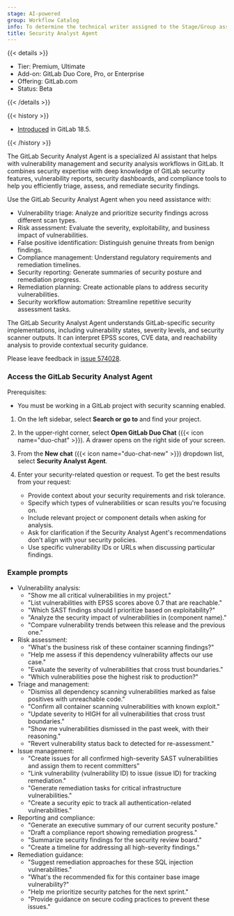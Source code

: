 ```yaml
---
stage: AI-powered
group: Workflow Catalog
info: To determine the technical writer assigned to the Stage/Group associated with this page, see https://handbook.gitlab.com/handbook/product/ux/technical-writing/#assignments
title: Security Analyst Agent
---
```


{{< details >}}

- Tier: Premium, Ultimate
- Add-on: GitLab Duo Core, Pro, or Enterprise
- Offering: GitLab.com
- Status: Beta

{{< /details >}}

{{< history >}}

- [Introduced](https://gitlab.com/groups/gitlab-org/-/epics/19659) in GitLab 18.5.

{{< /history >}}

The GitLab Security Analyst Agent is a specialized AI assistant that helps with vulnerability management
and security analysis workflows in GitLab. It combines security expertise with deep knowledge of GitLab
security features, vulnerability reports, security dashboards, and compliance tools to help you
efficiently triage, assess, and remediate security findings.

Use the GitLab Security Analyst Agent when you need assistance with:

- Vulnerability triage: Analyze and prioritize security findings across different scan types.
- Risk assessment: Evaluate the severity, exploitability, and business impact of vulnerabilities.
- False positive identification: Distinguish genuine threats from benign findings.
- Compliance management: Understand regulatory requirements and remediation timelines.
- Security reporting: Generate summaries of security posture and remediation progress.
- Remediation planning: Create actionable plans to address security vulnerabilities.
- Security workflow automation: Streamline repetitive security assessment tasks.

The GitLab Security Analyst Agent understands GitLab-specific security implementations, including
vulnerability states, severity levels, and security scanner outputs. It can interpret EPSS scores,
CVE data, and reachability analysis to provide contextual security guidance.

Please leave feedback in [issue 574028](https://gitlab.com/gitlab-org/gitlab/-/issues/574028).

### Access the GitLab Security Analyst Agent

Prerequisites:

- You must be working in a GitLab project with security scanning enabled.

1. On the left sidebar, select **Search or go to** and find your project.
1. In the upper-right corner, select **Open GitLab Duo Chat** ({{< icon name="duo-chat" >}}).
   A drawer opens on the right side of your screen.
1. From the **New chat** ({{< icon name="duo-chat-new" >}}) dropdown list, select **Security Analyst Agent**.
1. Enter your security-related question or request. To get the best results from your request:

   - Provide context about your security requirements and risk tolerance.
   - Specify which types of vulnerabilities or scan results you're focusing on.
   - Include relevant project or component details when asking for analysis.
   - Ask for clarification if the Security Analyst Agent's recommendations don't align with your security policies.
   - Use specific vulnerability IDs or URLs when discussing particular findings.

### Example prompts

- Vulnerability analysis:
  - "Show me all critical vulnerabilities in my project."
  - "List vulnerabilities with EPSS scores above 0.7 that are reachable."
  - "Which SAST findings should I prioritize based on exploitability?"
  - "Analyze the security impact of vulnerabilities in (component name)."
  - "Compare vulnerability trends between this release and the previous one."
- Risk assessment:
  - "What's the business risk of these container scanning findings?"
  - "Help me assess if this dependency vulnerability affects our use case."
  - "Evaluate the severity of vulnerabilities that cross trust boundaries."
  - "Which vulnerabilities pose the highest risk to production?"
- Triage and management:
  - "Dismiss all dependency scanning vulnerabilities marked as false positives with unreachable code."
  - "Confirm all container scanning vulnerabilities with known exploit."
  - "Update severity to HIGH for all vulnerabilities that cross trust boundaries."
  - "Show me vulnerabilities dismissed in the past week, with their reasoning."
  - "Revert vulnerability status back to detected for re-assessment."
- Issue management:
  - "Create issues for all confirmed high-severity SAST vulnerabilities and assign them to recent committers"
  - "Link vulnerability (vulnerability ID) to issue (issue ID) for tracking remediation."
  - "Generate remediation tasks for critical infrastructure vulnerabilities."
  - "Create a security epic to track all authentication-related vulnerabilities."
- Reporting and compliance:
  - "Generate an executive summary of our current security posture."
  - "Draft a compliance report showing remediation progress."
  - "Summarize security findings for the security review board."
  - "Create a timeline for addressing all high-severity findings."
- Remediation guidance:
  - "Suggest remediation approaches for these SQL injection vulnerabilities."
  - "What's the recommended fix for this container base image vulnerability?"
  - "Help me prioritize security patches for the next sprint."
  - "Provide guidance on secure coding practices to prevent these issues."
